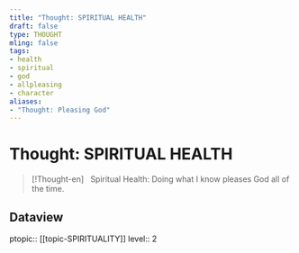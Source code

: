 ```yaml
---
title: "Thought: SPIRITUAL HEALTH"
draft: false
type: THOUGHT
mling: false
tags:
- health
- spiritual
- god
- allpleasing
- character
aliases:
- "Thought: Pleasing God"
---
```

# Thought: SPIRITUAL HEALTH
> [!Thought-en]
>   Spiritual Health: Doing what I know pleases God all of the time.

## Dataview
ptopic:: [[topic-SPIRITUALITY]]
level:: 2